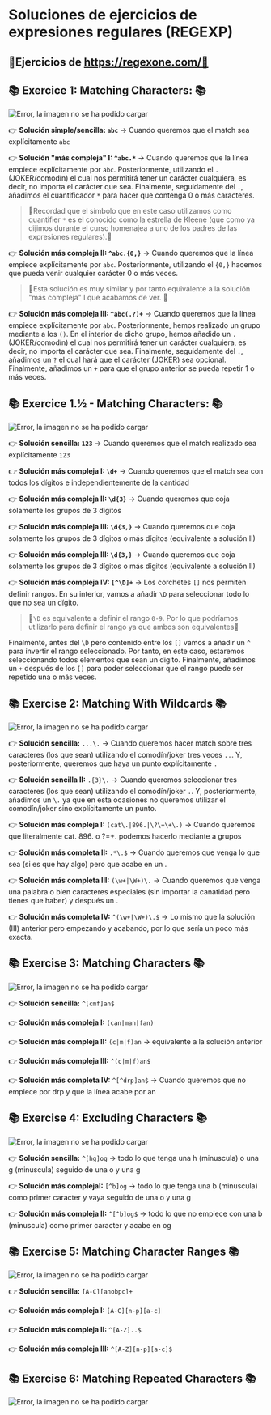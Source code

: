 # Soluciones de ejercicios de expresiones regulares (REGEXP)
## 📖Ejercicios de https://regexone.com/📖 

## 📚 **Exercice 1: Matching Characters:** 📚
![Error, la imagen no se ha podido cargar](https://github.com/DavidBernalGonzalez/SolucionesEjerciciosBootcampJava/blob/main/1.%20Regexp/regexpone/Enunciado1.png?raw=true  "Enunciado ejercicio 1")

👉 **Solución simple/sencilla: ``abc``** → Cuando queremos que el match sea explícitamente ``abc``  

👉 **Solución "más compleja" I: ``^abc.*``**  → Cuando queremos que la línea empiece explícitamente por ``abc``. Posteriormente, utilizando el ``.`` (JOKER/comodín) el cual nos permitirá tener un carácter cualquiera, es decir, no importa el carácter que sea. Finalmente, seguidamente del ``.``, añadimos el cuantificador ``*`` para hacer que contenga 0 o más caracteres. 
> 🚨Recordad que el símbolo que en este caso utilizamos como quantifier ``*`` es el conocido como la estrella de Kleene (que como ya dijimos durante el curso homenajea a uno de los padres de las expresiones regulares).🚨

👉 **Solución más compleja II: ``^abc.{0,}``** → Cuando queremos que la línea empiece explícitamente por ``abc``. Posteriormente, utilizando el ``{0,}`` hacemos que pueda venir cualquier carácter  0 o más veces. 
> 🚨Esta solución es muy similar y por tanto equivalente a la solución "más compleja" I que acabamos de ver. 🚨

👉 **Solución más compleja III: ``^abc(.?)+``** → Cuando queremos que la línea empiece explícitamente por ``abc``. Posteriormente, hemos realizado un grupo mediante a los ``()``. En el interior de dicho grupo, hemos añadido un ``.`` (JOKER/comodín) el cual nos permitirá tener un carácter cualquiera, es decir, no importa el carácter que sea. Finalmente, seguidamente del ``.``, añadimos un ``?`` el cual hará que el carácter (JOKER) sea opcional. Finalmente, añadimos un ``+`` para que el grupo anterior se pueda repetir 1 o más veces.

## 📚 **Exercice 1.½ -  Matching Characters:** 📚
![Error, la imagen no se ha podido cargar](https://github.com/DavidBernalGonzalez/SolucionesEjerciciosBootcampJava/blob/main/1.%20Regexp/regexpone/Enunciado%201.2.png?raw=true  "Enunciado ejercicio 1.½")

👉 **Solución sencilla:	``123``** → Cuando queremos que el match realizado sea explícitamente ``123``  

👉 **Solución más compleja I: ``\d+``**	 → Cuando queremos que el match sea con todos los dígitos e independientemente de la cantidad  
  
👉 **Solución más compleja II: ``\d{3}``** → Cuando queremos que coja solamente los grupos de 3 dígitos  

👉 **Solución más compleja III: ``\d{3,}``** → Cuando queremos que coja solamente los grupos de 3 dígitos o más dígitos (equivalente a solución II)  

👉 **Solución más compleja III: ``\d{3,}``** → Cuando queremos que coja solamente los grupos de 3 dígitos o más dígitos (equivalente a solución II) 

👉 **Solución más compleja IV: ``[^\D]+``** → Los corchetes ``[]`` nos permiten definir rangos. En su interior, vamos a añadir ``\D`` para seleccionar todo lo que no sea un dígito.  
>🚨``\D`` es equivalente a definir el rango ``0-9``. Por lo que podríamos utilizarlo para definir el rango ya que ambos son equivalentes🚨  

Finalmente, antes del ``\D`` pero contenido entre los ``[]`` vamos a añadir un ``^`` para invertir el rango seleccionado. Por tanto, en este caso, estaremos seleccionando todos elementos que sean un digíto. Finalmente, añadimos un ``+`` después de los ``[]`` para poder seleccionar que el rango puede ser repetido una o más veces.

## 📚 **Exercise 2: Matching With Wildcards** 📚

![Error, la imagen no se ha podido cargar](https://github.com/DavidBernalGonzalez/SolucionesEjerciciosBootcampJava/blob/main/1.%20Regexp/regexpone/Enunciado2.png?raw=true "Enunciado 2")  

👉 **Solución sencilla:** ``...\.``	→ Cuando queremos hacer match sobre tres caracteres (los que sean) utilizando el comodín/joker tres veces ``..``. Y, posteriormente, queremos que haya un punto explícitamente ``.``

👉 **Solución sencilla II:** ``.{3}\.``	→ Cuando queremos seleccionar tres caracteres (los que sean) utilizando el comodín/joker ``.``. Y, posteriormente, añadimos un ``\.`` ya que en esta ocasiones no queremos utilizar el comodín/joker sino explícitamente un punto.

👉 **Solución más compleja I:** ``(cat\.|896.|\?\=\+\.)`` → Cuando queremos que literalmente cat. 896. o ?=+. podemos hacerlo mediante a grupos

👉 **Solución más completa II:** ``.*\.$`` → Cuando queremos que venga lo que sea (si es que hay algo) pero que acabe en un .

👉 **Solución más completa III:** ``(\w+|\W+)\.`` → Cuando queremos que venga una palabra o bien caracteres especiales (sin importar la canatidad pero tienes que haber) y después un .	

👉 **Solución más completa IV:** ``^(\w+|\W+)\.$`` → Lo mismo que la solución (III) anterior  pero empezando y acabando, por lo que sería un poco más exacta.

## 📚 **Exercise 3: Matching Characters** 📚

![Error, la imagen no se ha podido cargar](https://github.com/DavidBernalGonzalez/SolucionesEjerciciosBootcampJava/blob/main/1.%20Regexp/regexpone/Enunciado3.png?raw=true "Enunciado 3")

👉 **Solución sencilla:** ``^[cmf]an$``  

👉 **Solución más compleja I:**	``(can|man|fan)``  

👉 **Solución más compleja II:** ``(c|m|f)an`` → equivalente a la solución anterior  

👉 **Solución más compleja III:** ``^(c|m|f)an$``  

👉 **Solución más completa IV:** ``^[^drp]an$`` → Cuando queremos que no empiece por drp y que la línea acabe por an  

## 📚 **Exercise 4: Excluding Characters** 📚
![Error, la imagen no se ha podido cargar](https://github.com/DavidBernalGonzalez/SolucionesEjerciciosBootcampJava/blob/main/1.%20Regexp/regexpone/Enunciado4.png?raw=true "Enunciado 4")

👉 **Solución sencilla:** ``^[hg]og`` → todo lo que tenga una h (minuscula) o una g (minuscula) seguido de una o y una g  

👉 **Solución más complejaI:** ``[^b]og`` → todo lo que tenga una b (minuscula) como primer caracter y vaya seguido de una o y una g  

👉 **Solución más compleja II:** ``^[^b]og$`` → todo lo que no empiece con una b (minuscula) como primer caracter y acabe en og  

## 📚 **Exercise 5: Matching Character Ranges** 📚
![Error, la imagen no se ha podido cargar](https://github.com/DavidBernalGonzalez/SolucionesEjerciciosBootcampJava/blob/main/1.%20Regexp/regexpone/Enunciado5.png?raw=true "Enunciado 5")  

👉 **Solución sencilla:** ``[A-C][anobpc]+``  

👉 **Solución más compleja I:** ``[A-C][n-p][a-c]``  

👉 **Solución más compleja II:** ``^[A-Z]..$``  

👉 **Solución más compleja III:** ``^[A-Z][n-p][a-c]$`` 

## 📚 **Exercise 6: Matching Repeated Characters** 📚
![Error, la imagen no se ha podido cargar](https://github.com/DavidBernalGonzalez/SolucionesEjerciciosBootcampJava/blob/main/1.%20Regexp/regexpone/Enunciado6.png?raw=true "Enunciado 6") 

